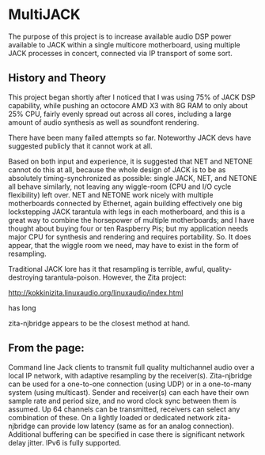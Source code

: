 # MultiJACK

The purpose of this project is to increase available audio DSP power available to JACK within a single multicore motherboard, using multiple JACK processes in concert, connected via IP transport of some sort.

## History and Theory

This project began shortly after I noticed that I was using 75% of JACK DSP capability, while pushing an octocore AMD X3 with 8G RAM to only about 25% CPU, fairly evenly spread out across all cores, including a large amount of audio synthesis as well as soundfont rendering.

There have been many failed attempts so far.  Noteworthy JACK devs have suggested publicly that it cannot work at all.

Based on both input and experience, it is suggested that NET and NETONE cannot do this at all, because the whole design of JACK is to be as absolutely timing-synchronized as possible: single JACK, NET, and NETONE all behave similarly, not leaving any wiggle-room (CPU and I/O cycle flexibility) left over.  NET and NETONE work nicely with multiple motherboards connected by Ethernet, again building effectively one big lockstepping JACK tarantula with legs in each motherboard, and this is a great way to combine the horsepower of multiple motherboards; and I have thought about buying four or ten Raspberry Pis; but my application needs major CPU for synthesis and rendering and requires portability.  So.  It does appear, that the wiggle room we need, may have to exist in the form of resampling.

Traditional JACK lore has it that resampling is terrible, awful, quality-destroying tarantula-poison.  However, the Zita project:

http://kokkinizita.linuxaudio.org/linuxaudio/index.html

has long 

zita-njbridge appears to be the closest method at hand.

From the page:
--
Command line Jack clients to transmit full quality multichannel audio over a local IP network, 
with adaptive resampling by the receiver(s). Zita-njbridge can be used for a one-to-one 
connection (using UDP) or in a one-to-many system (using multicast). Sender and receiver(s) 
can each have their own sample rate and period size, and no word clock sync between them is 
assumed. Up 64 channels can be transmitted, receivers can select any combination of these. 
On a lightly loaded or dedicated network zita-njbridge can provide low latency (same as 
for an analog connection). Additional buffering can be specified in case there is significant 
network delay jitter. IPv6 is fully supported. 
